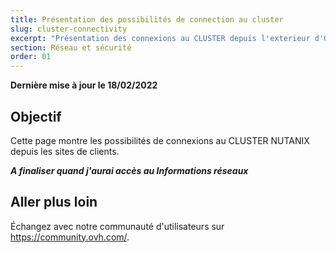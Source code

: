 ```yaml
---
title: Présentation des possibilités de connection au cluster
slug: cluster-connectivity
excerpt: "Présentation des connexions au CLUSTER depuis l'exterieur d'OVHCLOUD"
section: Réseau et sécurité
order: 01
---
```


**Dernière mise à jour le 18/02/2022**

## Objectif

Cette page montre les possibilités de connexions au CLUSTER NUTANIX depuis les sites de clients.

***A finaliser quand j'aurai accès au Informations réseaux***

## Aller plus loin

Échangez avec notre communauté d'utilisateurs sur <https://community.ovh.com/>.
